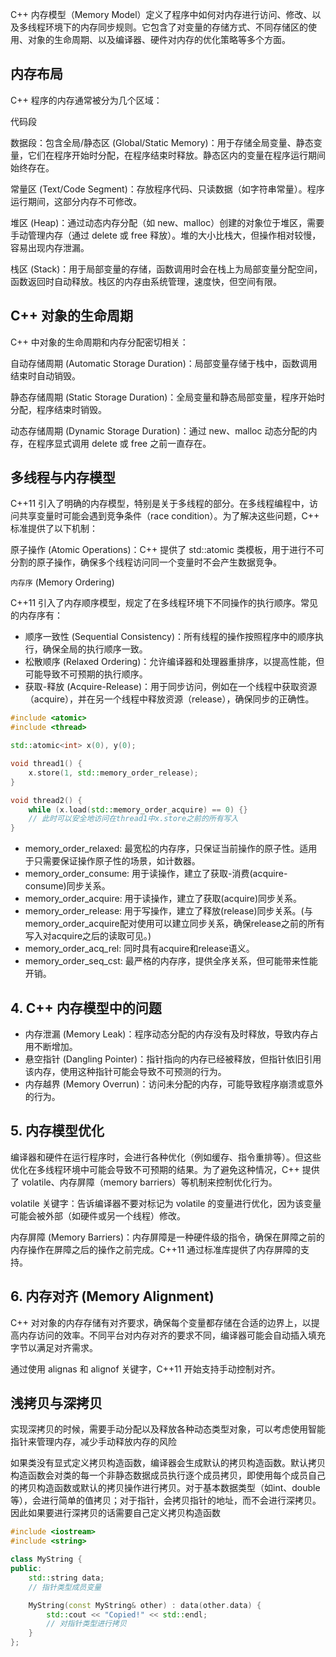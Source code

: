C++ 内存模型（Memory Model）定义了程序中如何对内存进行访问、修改、以及多线程环境下的内存同步规则。它包含了对变量的存储方式、不同存储区的使用、对象的生命周期、以及编译器、硬件对内存的优化策略等多个方面。

## 内存布局

C++ 程序的内存通常被分为几个区域：

代码段

数据段：包含全局/静态区 (Global/Static Memory)：用于存储全局变量、静态变量，它们在程序开始时分配，在程序结束时释放。静态区内的变量在程序运行期间始终存在。

常量区 (Text/Code Segment)：存放程序代码、只读数据（如字符串常量）。程序运行期间，这部分内存不可修改。

堆区 (Heap)：通过动态内存分配（如 new、malloc）创建的对象位于堆区，需要手动管理内存（通过 delete 或 free 释放）。堆的大小比栈大，但操作相对较慢，容易出现内存泄漏。

栈区 (Stack)：用于局部变量的存储，函数调用时会在栈上为局部变量分配空间，函数返回时自动释放。栈区的内存由系统管理，速度快，但空间有限。

## C++ 对象的生命周期

C++ 中对象的生命周期和内存分配密切相关：

自动存储周期 (Automatic Storage Duration)：局部变量存储于栈中，函数调用结束时自动销毁。

静态存储周期 (Static Storage Duration)：全局变量和静态局部变量，程序开始时分配，程序结束时销毁。

动态存储周期 (Dynamic Storage Duration)：通过 new、malloc 动态分配的内存，在程序显式调用 delete 或 free 之前一直存在。

## 多线程与内存模型

C++11 引入了明确的内存模型，特别是关于多线程的部分。在多线程编程中，访问共享变量时可能会遇到竞争条件（race condition）。为了解决这些问题，C++ 标准提供了以下机制：

原子操作 (Atomic Operations)：C++ 提供了 std::atomic 类模板，用于进行不可分割的原子操作，确保多个线程访问同一个变量时不会产生数据竞争。

`内存序` (Memory Ordering)

C++11 引入了内存顺序模型，规定了在多线程环境下不同操作的执行顺序。常见的内存序有：

- 顺序一致性 (Sequential Consistency)：所有线程的操作按照程序中的顺序执行，确保全局的执行顺序一致。
- 松散顺序 (Relaxed Ordering)：允许编译器和处理器重排序，以提高性能，但可能导致不可预期的执行顺序。
- 获取-释放 (Acquire-Release)：用于同步访问，例如在一个线程中获取资源（acquire），并在另一个线程中释放资源（release），确保同步的正确性。

```cpp
#include <atomic>
#include <thread>

std::atomic<int> x(0), y(0);

void thread1() {
    x.store(1, std::memory_order_release);
}

void thread2() {
    while (x.load(std::memory_order_acquire) == 0) {}
    // 此时可以安全地访问在thread1中x.store之前的所有写入
}
```

- memory_order_relaxed: 最宽松的内存序，只保证当前操作的原子性。适用于只需要保证操作原子性的场景，如计数器。
- memory_order_consume: 用于读操作，建立了获取-消费(acquire-consume)同步关系。
- memory_order_acquire: 用于读操作，建立了获取(acquire)同步关系。
- memory_order_release: 用于写操作，建立了释放(release)同步关系。(与memory_order_acquire配对使用可以建立同步关系，确保release之前的所有写入对acquire之后的读取可见。)
- memory_order_acq_rel: 同时具有acquire和release语义。
- memory_order_seq_cst: 最严格的内存序，提供全序关系，但可能带来性能开销。

## 4. C++ 内存模型中的问题

- 内存泄漏 (Memory Leak)：程序动态分配的内存没有及时释放，导致内存占用不断增加。
- 悬空指针 (Dangling Pointer)：指针指向的内存已经被释放，但指针依旧引用该内存，使用这种指针可能会导致不可预测的行为。
- 内存越界 (Memory Overrun)：访问未分配的内存，可能导致程序崩溃或意外的行为。

## 5. 内存模型优化

编译器和硬件在运行程序时，会进行各种优化（例如缓存、指令重排等）。但这些优化在多线程环境中可能会导致不可预期的结果。为了避免这种情况，C++ 提供了 volatile、内存屏障（memory barriers）等机制来控制优化行为。

volatile 关键字：告诉编译器不要对标记为 volatile 的变量进行优化，因为该变量可能会被外部（如硬件或另一个线程）修改。

内存屏障 (Memory Barriers)：内存屏障是一种硬件级的指令，确保在屏障之前的内存操作在屏障之后的操作之前完成。C++11 通过标准库提供了内存屏障的支持。

## 6. 内存对齐 (Memory Alignment)

C++ 对对象的内存存储有对齐要求，确保每个变量都存储在合适的边界上，以提高内存访问的效率。不同平台对内存对齐的要求不同，编译器可能会自动插入填充字节以满足对齐需求。

通过使用 alignas 和 alignof 关键字，C++11 开始支持手动控制对齐。

## 浅拷贝与深拷贝

实现深拷贝的时候，需要手动分配以及释放各种动态类型对象，可以考虑使用智能指针来管理内存，减少手动释放内存的风险

如果类没有显式定义拷贝构造函数，编译器会生成默认的拷贝构造函数。默认拷贝构造函数会对类的每一个非静态数据成员执行逐个成员拷贝，即使用每个成员自己的拷贝构造函数或默认的拷贝操作进行拷贝。对于基本数据类型（如int、double等），会进行简单的值拷贝；对于指针，会拷贝指针的地址，而不会进行深拷贝。因此如果要进行深拷贝的话需要自己定义拷贝构造函数

```cpp
#include <iostream>
#include <string>

class MyString {
public:
    std::string data;
    // 指针类型成员变量

    MyString(const MyString& other) : data(other.data) {
        std::cout << "Copied!" << std::endl;
        // 对指针类型进行拷贝
    }
};
```